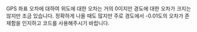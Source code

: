 GPS 좌표 오차에 대하여
위도에 대한 오차는 거의 0이지만 경도에 대한 오차가 크지는 않지만 조금 있습니다.
정확하게 나올 때도 많지만 주로 경도에서 -0.01도의 오차가 존재함을 인지하고 코드를 사용해주시기 바랍니다.
